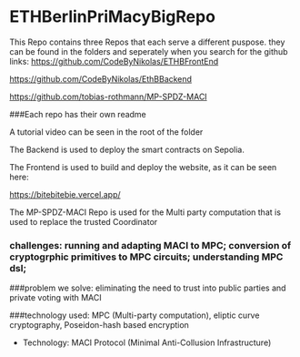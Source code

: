 # ETHBerlinPriMacyBigRepo

This Repo contains three Repos that each serve a different puspose.
they can be found in the folders and seperately when you search for the github links:
https://github.com/CodeByNikolas/ETHBFrontEnd

https://github.com/CodeByNikolas/EthBBackend

https://github.com/tobias-rothmann/MP-SPDZ-MACI

###Each repo has their own readme

A tutorial video can be seen in the root of the folder

The Backend is used to deploy the smart contracts on Sepolia.

The Frontend is used to build and deploy the website, as it can be seen here:

https://bitebitebie.vercel.app/

The MP-SPDZ-MACI Repo is used for the Multi party computation that is used to replace the trusted Coordinator

### challenges: running and adapting MACI to MPC; conversion of cryptogrphic primitives to MPC circuits; understanding MPC dsl;

###problem we solve: eliminating the need to trust into public parties and private voting with MACI

###technology used: MPC (Multi-party computation), eliptic curve cryptography, Poseidon-hash based encryption

-   Technology: MACI Protocol (Minimal Anti-Collusion Infrastructure)
